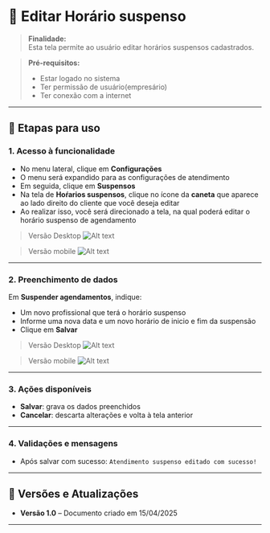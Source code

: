 # 📘 Editar Horário suspenso

> **Finalidade:**  
> Esta tela permite ao usuário editar horários suspensos cadastrados.

> **Pré-requisitos:**    
> - Estar logado no sistema  
> - Ter permissão de usuário(empresário) 
> - Ter conexão com a internet

---

## 🧭 Etapas para uso

### 1. Acesso à funcionalidade
- No menu lateral, clique em **Configurações**
- O menu será expandido para as configurações de atendimento
- Em seguida, clique em **Suspensos**
- Na tela de **Hoŕarios suspensos**, clique no ícone da **caneta** que aparece ao lado direito do cliente que você deseja editar
-  Ao realizar isso, você será direcionado a tela, na qual poderá editar o horário suspenso de agendamento

> Versão Desktop
![Alt text](img/Desktop/editar_horario_suspenso_parte1.png)

> Versão mobile
![Alt text](img/Mobile/editar_horario_suspenso_parte1.png)
---

### 2. Preenchimento de dados
Em **Suspender agendamentos**, indique:
- Um novo profissional que terá o horário suspenso
- Informe uma nova data e um novo horário de inicio e fim da suspensão
- Clique em **Salvar**

> Versão Desktop
![Alt text](img/Desktop/editar_horario_suspenso_parte2.png)

> Versão mobile
![Alt text](img/Mobile/editar_horario_suspenso_parte2.png)
---

### 3. Ações disponíveis 
- **Salvar**: grava os dados preenchidos  
- **Cancelar**: descarta alterações e volta à tela anterior  

---

### 4. Validações e mensagens
- Após salvar com sucesso: `Atendimento suspenso editado com sucesso!`  

---

## 🔄 Versões e Atualizações

- **Versão 1.0** – Documento criado em 15/04/2025

---
